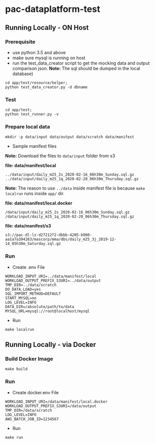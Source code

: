 # pac-dataplatform-test

## Running Locally - ON Host

### Prerequisite

- use python 3.5 and above
- make sure mysql is running on host
- run  the test_data_creator script to get the mocking data and output comparison json.
**Note:** The sql should be dumped in the local database)
```
cd app/test/resource/helper;
python test_data_creator.py -d dbname
```

### Test

```
cd app/test;
python test_runner.py -v
```

### Prepare local data

```
mkdir -p data/input data/output data/scratch data/manifest
```

- Sample manifest files

**Note:** Download the files to `data/input` folder from s3

**file: data/manifest/local**
```
../data/input/daily_m25_2s_2020-02-16_06h30m_Sunday.sql.gz
../data/input/daily_m25_1q_2020-02-20_06h30m_Thursday.sql.gz
```

**Note:** The reason to use `../data` inside manifest file is because `make localrun` runs inside `app/` dir.

**file: data/manifest/local.docker**
```
/data/input/daily_m25_2s_2020-02-16_06h30m_Sunday.sql.gz
/data/input/daily_m25_1q_2020-02-20_06h30m_Thursday.sql.gz
```

**file: data/manifest/s3**
```
s3://pac-dl-lz-d27212f2-dbbb-4205-b980-aa1a7a394263/mascorp/mma/dbs/daily_m25_3j_2019-12-14_05h30m_Saturday.sql.gz
```

### Run

- Create .env File
```
WORKLOAD_INPUT_URI=../data/manifest/local
WORKLOAD_OUTPUT_PREFIX_S3URI=../data/output
TMP_DIR=../data/scratch
DO_DATA_LOAD=yes
SQL_IMPORT_METHOD=DEFAULT
START_MYSQL=no
LOG_LEVEL=INFO
DATA_DIR=/absolute/path/to/data
MYSQL_URL=mysql://root@localhost/mysql
```

- Run
```
make localrun
```

## Running Locally - via Docker

### Build Docker Image

```
make build
```

### Run

- Create docker.env File
```
WORKLOAD_INPUT_URI=/data/manifest/local.docker
WORKLOAD_OUTPUT_PREFIX_S3URI=/data/output
TMP_DIR=/data/scratch
LOG_LEVEL=INFO
AWS_BATCH_JOB_ID=1234567
```

- Run
```
make run
```
